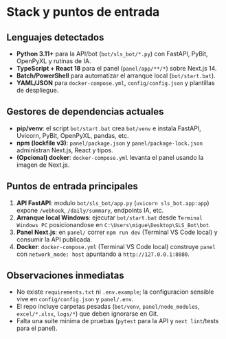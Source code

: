 # Stack y puntos de entrada

## Lenguajes detectados
- **Python 3.11+** para la API/bot (`bot/sls_bot/*.py`) con FastAPI, PyBit, OpenPyXL y rutinas de IA.
- **TypeScript + React 18** para el panel (`panel/app/**/*`) sobre Next.js 14.
- **Batch/PowerShell** para automatizar el arranque local (`bot/start.bat`).
- **YAML/JSON** para `docker-compose.yml`, `config/config.json` y plantillas de despliegue.

## Gestores de dependencias actuales
- **pip/venv**: el script `bot/start.bat` crea `bot/venv` e instala FastAPI, Uvicorn, PyBit, OpenPyXL, pandas, etc.
- **npm (lockfile v3)**: `panel/package.json` y `panel/package-lock.json` administran Next.js, React y tipos.
- **(Opcional) docker**: `docker-compose.yml` levanta el panel usando la imagen de Next.js.

## Puntos de entrada principales
1. **API FastAPI**: modulo `bot/sls_bot/app.py` (`uvicorn sls_bot.app:app`) expone `/webhook`, `/daily/summary`, endpoints IA, etc.
2. **Arranque local Windows**: ejecutar `bot/start.bat` desde `Terminal Windows PC` posicionandose en `C:\Users\migue\Desktop\SLS_Bot\bot`.
3. **Panel Next.js**: en `panel/` correr `npm run dev` (Terminal VS Code local) y consumir la API publicada.
4. **Docker**: `docker-compose.yml` (Terminal VS Code local) construye `panel` con `network_mode: host` apuntando a `http://127.0.0.1:8080`.

## Observaciones inmediatas
- No existe `requirements.txt` ni `.env.example`; la configuracion sensible vive en `config/config.json` y `panel/.env`.
- El repo incluye carpetas pesadas (`bot/venv`, `panel/node_modules`, `excel/*.xlsx`, `logs/*`) que deben ignorarse en Git.
- Falta una suite minima de pruebas (`pytest` para la API y `next lint`/tests para el panel).
